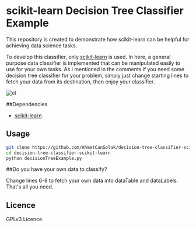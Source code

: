 # scikit-learn Decision Tree Classifier Example

This repository is created to demonstrate how scikit-learn can be helpful for achieving data science tasks.

To develop this classifier, only [scikit-learn](https://github.com/scikit-learn/scikit-learn) is used. In here, a general purpose data classifier is implemented that can be manipulated easily to use for your own tasks. As I mentioned in the comments if you need some decision tree classifier for your problem, simply just change starting lines to fetch your data from its destination, then enjoy your classifier.

![el](http://scikit-learn.org/stable/_images/scikit-learn-logo-notext.png)

##Dependencies

* [scikit-learn](https://github.com/scikit-learn/scikit-learn)



## Usage

```bash
git clone https://github.com/AhmetCanSolak/decision-tree-classifier-scikit-learn
cd decision-tree-classifier-scikit-learn
python decisionTreeExample.py
```

##Do you have your own data to classify?

Change lines 6-8 to fetch your own data into dataTable and dataLabels. That's all you need.


## Licence

GPLv3 Licence.
